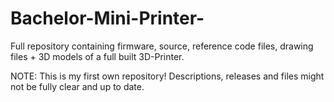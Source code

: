 # Bachelor-Mini-Printer-
Full repository containing firmware, source, reference code files, drawing files + 3D models of a full built 3D-Printer.

NOTE: This is my first own repository! 
      Descriptions, releases and files might not be fully clear and up to date. 
